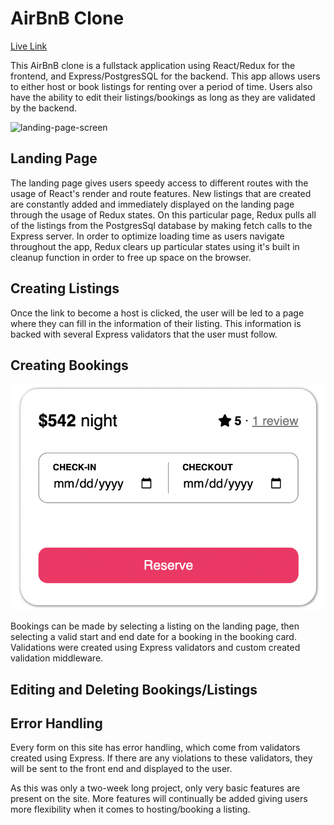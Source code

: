 # AirBnB Clone

[Live Link](https://bnb-ground.herokuapp.com/)

This AirBnB clone is a fullstack application using React/Redux for the frontend, and Express/PostgresSQL for the backend. This app allows users to either host or book listings for renting over a period of time. Users also have the ability to edit their listings/bookings as long as they are validated by the backend.

![landing-page-screen](./readme-resources/Screen%20Shot%202022-09-06%20at%208.18.46%20AM.png)

## Landing Page

The landing page gives users speedy access to different routes with the usage of React's render and route features. New listings that are created are constantly added and immediately displayed on the landing page through the usage of Redux states. On this particular page, Redux pulls all of the listings from the PostgresSql database by making fetch calls to the Express server. In order to optimize loading time as users navigate throughout the app, Redux clears up particular states using it's built in cleanup function in order to free up space on the browser.

## Creating Listings

Once the link to become a host is clicked, the user will be led to a page where they can fill in the information of their listing. This information is backed with several Express validators that the user must follow.

## Creating Bookings

![booking-card](./readme-resources/Screen%20Shot%202022-09-06%20at%201.03.27%20PM.png)

Bookings can be made by selecting a listing on the landing page, then selecting a valid start and end date for a booking in the booking card. Validations were created using Express validators and custom created validation middleware.

## Editing and Deleting Bookings/Listings

## Error Handling

Every form on this site has error handling, which come from validators created using Express. If there are any violations to these validators, they will be sent to the front end and displayed to the user.

As this was only a two-week long project, only very basic features are present on the site. More features will continually be added giving users more flexibility when it comes to hosting/booking a listing.
